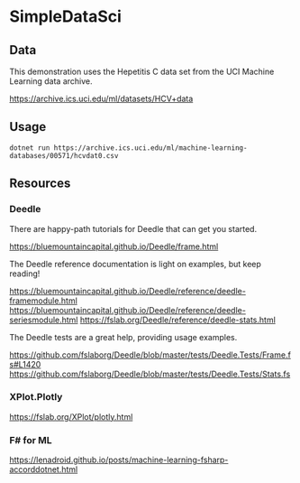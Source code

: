# SimpleDataSci

## Data

This demonstration uses the Hepetitis C data set
from the UCI Machine Learning data archive.

https://archive.ics.uci.edu/ml/datasets/HCV+data

## Usage

    dotnet run https://archive.ics.uci.edu/ml/machine-learning-databases/00571/hcvdat0.csv

## Resources

### Deedle

There are happy-path tutorials for Deedle
that can get you started.

https://bluemountaincapital.github.io/Deedle/frame.html

The Deedle reference documentation is light on examples,
but keep reading!

https://bluemountaincapital.github.io/Deedle/reference/deedle-framemodule.html
https://bluemountaincapital.github.io/Deedle/reference/deedle-seriesmodule.html
https://fslab.org/Deedle/reference/deedle-stats.html

The Deedle tests are a great help, providing usage examples.

https://github.com/fslaborg/Deedle/blob/master/tests/Deedle.Tests/Frame.fs#L1420
https://github.com/fslaborg/Deedle/blob/master/tests/Deedle.Tests/Stats.fs

### XPlot.Plotly

https://fslab.org/XPlot/plotly.html

### F# for ML

https://lenadroid.github.io/posts/machine-learning-fsharp-accorddotnet.html